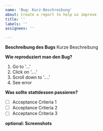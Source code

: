 ```yaml
---
name: 'Bug: Kurz-Beschreibung'
about: Create a report to help us improve
title: ''
labels: ''
assignees: ''

---
```


**Beschreibung des Bugs**
Kurze Beschreibung

**Wie reproduziert man den Bug?**
1. Go to '...'
2. Click on '....'
3. Scroll down to '....'
4. See error

**Was sollte stattdessen passieren?**
- [ ] Acceptance Criteria 1
- [ ] Acceptance Criteria 2
- [ ] Acceptance Criteria 3

**optional: Screenshots**
